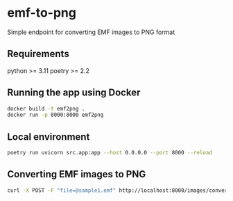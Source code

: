 # emf-to-png

Simple endpoint for converting EMF images to PNG format

## Requirements

python >= 3.11
poetry >= 2.2

## Running the app using Docker

```bash
docker build -t emf2png .
docker run -p 8000:8000 emf2png
```

## Local environment

```bash
poetry run uvicorn src.app:app --host 0.0.0.0 --port 8000 --reload
```

## Converting EMF images to PNG

```bash
curl -X POST -F "file=@sample1.emf" http://localhost:8000/images/convert-emf-to-png?width=500 -o result.png
```